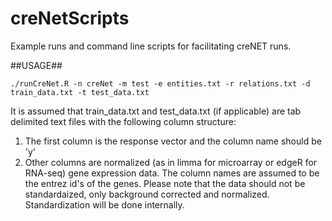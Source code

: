 # creNetScripts
Example runs and command line scripts for facilitating creNET runs.

##USAGE##

```{R}
./runCreNet.R -n creNet -m test -e entities.txt -r relations.txt -d train_data.txt -t test_data.txt
```

It is assumed that train_data.txt and test_data.txt (if applicable) are tab delimited text files with the following column structure:
1. The first column is the response vector and the column name should be 'y'
2. Other columns are normalized (as in limma for microarray or edgeR for RNA-seq) gene expression data. The column names are assumed to be the entrez id's of the genes. Please note that the data should not be standardaized, only background corrected and normalized. Standardization will be done internally.
